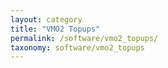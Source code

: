 ```yaml
---
layout: category
title: "VMO2 Topups"
permalink: /software/vmo2_topups/
taxonomy: software/vmo2_topups
---
```


